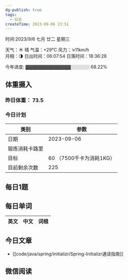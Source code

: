 ```yaml
---
dg-publish: true
tags:
  - 日志
createTime: 2023-09-06 23:51
---
```



时间:2023/9/6 七月 廿二 星期三

天气：☀️   晴 气温：+29°C 风力：↘11km/h  
月相：🌗 日出时间：06:07:54 日落时间：18:36:28

今年进度: ▓▓▓▓▓▓▓▓▓▓▓▓▓▓░░░░░░ 68.22%

## 体重摄入

### 昨日体重： 73.5
### 今日计划

| 类别           | 参数                    |
| -------------- | ----------------------- |
| 日期           | 2023-09-06               |
| 锻炼消耗卡路里 | |
| 目标           | 60      （7500千卡为消耗1KG）                |
| 目前剩余次数               |        225                  |



## 每日1题


## 每日单词

| 英文       | 中文       |词根|
| ---------- | ---------- | ---|


## 今日文章
 
- [[code/java/spring/initializr/Spring-Initializr通读指南]]

## 微信阅读

<!-- start of weread -->

<!-- end of weread -->
